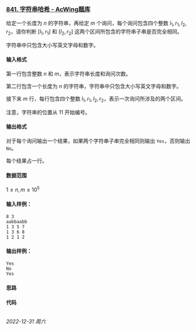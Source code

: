### [841. 字符串哈希 - AcWing题库](https://www.acwing.com/problem/content/843/)

给定一个长度为 $n$ 的字符串，再给定 $m$ 个询问，每个询问包含四个整数 $l_1,r_1,l_2,r_2$，请你判断 $[l_1,r_1]$ 和 $[l_2,r_2]$ 这两个区间所包含的字符串子串是否完全相同。

字符串中只包含大小写英文字母和数字。

#### 输入格式

第一行包含整数 $n$ 和 $m$，表示字符串长度和询问次数。

第二行包含一个长度为 $n$ 的字符串，字符串中只包含大小写英文字母和数字。

接下来 $m$ 行，每行包含四个整数 $l_1,r_1,l_2,r_2$，表示一次询问所涉及的两个区间。

注意，字符串的位置从 11 开始编号。

#### 输出格式

对于每个询问输出一个结果，如果两个字符串子串完全相同则输出 `Yes`，否则输出 `No`。

每个结果占一行。

#### 数据范围

$1 \leq n,m \leq 10^5$

#### 输入样例：

```
8 3
aabbaabb
1 3 5 7
1 3 6 8
1 2 1 2
```

#### 输出样例：

```
Yes
No
Yes
```

#### 思路



#### 代码

```cpp
```


*2022-12-31 周六*